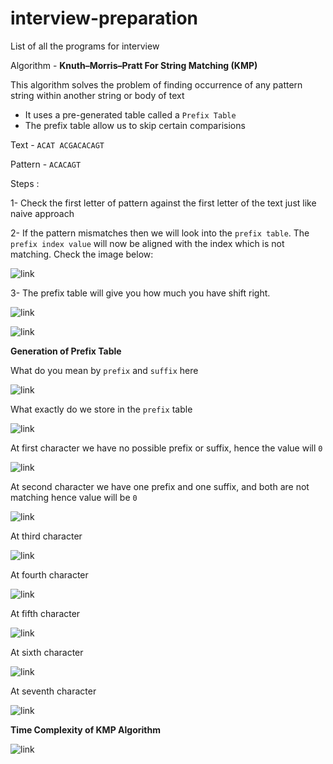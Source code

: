 # interview-preparation
List of all the programs for interview

Algorithm - **Knuth–Morris–Pratt For String Matching (KMP)**

This algorithm solves the problem of finding occurrence of any pattern string within another string or body of text

* It uses a pre-generated table called a `Prefix Table`
* The prefix table allow us to skip certain comparisions

Text -    `ACAT ACGACACAGT`

Pattern - `ACACAGT`

Steps :

1- Check the first letter of pattern against the first letter of the text just like naive approach

2- If the pattern mismatches then we will look into the `prefix table`. The `prefix index value` will now be aligned with the index which is not matching. Check the image below:

![link](https://github.com/rakeshsukla53/interview-preparation/blob/master/Images/Selection_039.png)

3- The prefix table will give you how much you have shift right.

![link](https://github.com/rakeshsukla53/interview-preparation/blob/master/Images/Selection_040.png)

![link](https://github.com/rakeshsukla53/interview-preparation/blob/master/Images/Selection_041.png)

**Generation of Prefix Table**

What do you mean by `prefix` and `suffix` here

![link](https://github.com/rakeshsukla53/interview-preparation/blob/master/Images/Selection_042.png)

What exactly do we store in the `prefix` table
 
![link](https://github.com/rakeshsukla53/interview-preparation/blob/master/Images/Selection_043.png)

At first character we have no possible prefix or suffix, hence the value will `0`

![link](https://github.com/rakeshsukla53/interview-preparation/blob/master/Images/Selection_044.png)

At second character we have one prefix and one suffix, and both are not matching hence value will be `0`

![link](https://github.com/rakeshsukla53/interview-preparation/blob/master/Images/Selection_045.png)

At third character

![link](https://github.com/rakeshsukla53/interview-preparation/blob/master/Images/Selection_046.png)

At fourth character

![link](https://github.com/rakeshsukla53/interview-preparation/blob/master/Images/Selection_047.png)

At fifth character

![link](https://github.com/rakeshsukla53/interview-preparation/blob/master/Images/Selection_048.png)

At sixth character

![link](https://github.com/rakeshsukla53/interview-preparation/blob/master/Images/Selection_049.png)

At seventh character 

![link](https://github.com/rakeshsukla53/interview-preparation/blob/master/Images/Selection_050.png)

**Time Complexity of KMP Algorithm**

![link](https://github.com/rakeshsukla53/interview-preparation/blob/master/Images/Selection_051.png)